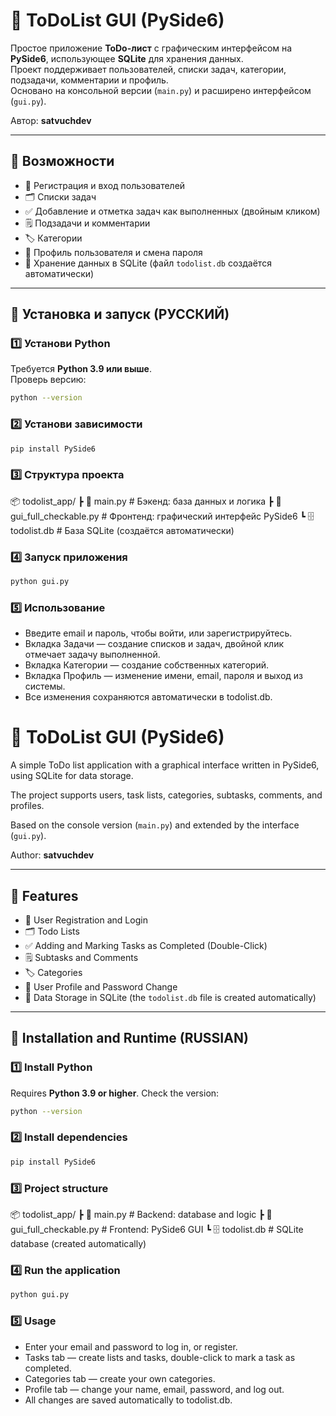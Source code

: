 # 📝 ToDoList GUI (PySide6)

Простое приложение **ToDo-лист** с графическим интерфейсом на **PySide6**, использующее **SQLite** для хранения данных.  
Проект поддерживает пользователей, списки задач, категории, подзадачи, комментарии и профиль.  
Основано на консольной версии (`main.py`) и расширено интерфейсом (`gui.py`).

Автор: **satvuchdev**

---

## 🚀 Возможности

- 🔐 Регистрация и вход пользователей  
- 🗂️ Списки задач  
- ✅ Добавление и отметка задач как выполненных (двойным кликом)  
- 🗒️ Подзадачи и комментарии  
- 🏷️ Категории  
- 👤 Профиль пользователя и смена пароля  
- 💾 Хранение данных в SQLite (файл `todolist.db` создаётся автоматически)

---

## 🧩 Установка и запуск (РУССКИЙ)

### 1️⃣ Установи Python
Требуется **Python 3.9 или выше**.  
Проверь версию:
```bash
python --version
```

### 2️⃣ Установи зависимости
``` bash
pip install PySide6
```

### 3️⃣ Структура проекта
📦 todolist_app/
 ┣ 📜 main.py                # Бэкенд: база данных и логика
 ┣ 📜 gui_full_checkable.py  # Фронтенд: графический интерфейс PySide6
 ┗ 🗄️ todolist.db            # База SQLite (создаётся автоматически)

### 4️⃣ Запуск приложения
``` bash
python gui.py
```

### 5️⃣ Использование
- Введите email и пароль, чтобы войти, или зарегистрируйтесь.
- Вкладка Задачи — создание списков и задач, двойной клик отмечает задачу выполненной.
- Вкладка Категории — создание собственных категорий.
- Вкладка Профиль — изменение имени, email, пароля и выход из системы.
- Все изменения сохраняются автоматически в todolist.db.


# 📝 ToDoList GUI (PySide6)

A simple ToDo list application with a graphical interface written in PySide6, using SQLite for data storage.

The project supports users, task lists, categories, subtasks, comments, and profiles.

Based on the console version (`main.py`) and extended by the interface (`gui.py`).

Author: **satvuchdev**

---

## 🚀 Features

- 🔐 User Registration and Login
- 🗂️ Todo Lists
- ✅ Adding and Marking Tasks as Completed (Double-Click)
- 🗒️ Subtasks and Comments
- 🏷️ Categories
- 👤 User Profile and Password Change
- 💾 Data Storage in SQLite (the `todolist.db` file is created automatically)

---

## 🧩 Installation and Runtime (RUSSIAN)

### 1️⃣ Install Python
Requires **Python 3.9 or higher**.
Check the version:
```bash
python --version
```

### 2️⃣ Install dependencies
``` bash
pip install PySide6
```

### 3️⃣ Project structure
📦 todolist_app/
┣ 📜 main.py # Backend: database and logic
┣ 📜 gui_full_checkable.py # Frontend: PySide6 GUI
┗ 🗄️ todolist.db # SQLite database (created automatically)

### 4️⃣ Run the application
``` bash
python gui.py
```

### 5️⃣ Usage
- Enter your email and password to log in, or register.
- Tasks tab — create lists and tasks, double-click to mark a task as completed.
- Categories tab — create your own categories.
- Profile tab — change your name, email, password, and log out.
- All changes are saved automatically to todolist.db.
